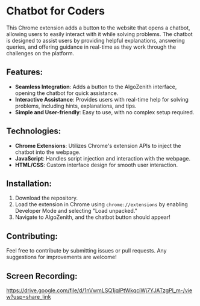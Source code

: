 # Chatbot for Coders

This Chrome extension adds a button to the website that opens a chatbot, allowing users to easily interact with it while solving problems. The chatbot is designed to assist users by providing helpful explanations, answering queries, and offering guidance in real-time as they work through the challenges on the platform.

## Features:
- **Seamless Integration**: Adds a button to the AlgoZenith interface, opening the chatbot for quick assistance.
- **Interactive Assistance**: Provides users with real-time help for solving problems, including hints, explanations, and tips.
- **Simple and User-friendly**: Easy to use, with no complex setup required.

## Technologies:
- **Chrome Extensions**: Utilizes Chrome's extension APIs to inject the chatbot into the webpage.
- **JavaScript**: Handles script injection and interaction with the webpage.
- **HTML/CSS**: Custom interface design for smooth user interaction.

## Installation:
1. Download the repository.
2. Load the extension in Chrome using `chrome://extensions` by enabling Developer Mode and selecting "Load unpacked."
3. Navigate to AlgoZenith, and the chatbot button should appear!

## Contributing:
Feel free to contribute by submitting issues or pull requests. Any suggestions for improvements are welcome!

## Screen Recording:
https://drive.google.com/file/d/1nVwmLSQ1jqlPtWkqciWj7YJATzgPl_m-/view?usp=share_link
